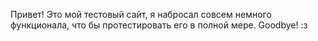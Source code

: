 Привет! Это мой тестовый сайт, я набросал совсем немного функционала, что бы протестировать его в полной мере. Goodbye! :з
